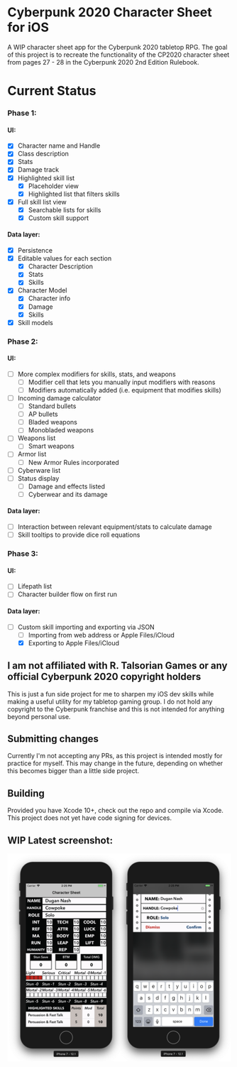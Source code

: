 # Cyberpunk 2020 Character Sheet for iOS
A WIP character sheet app for the Cyberpunk 2020 tabletop RPG. The goal of this project is to recreate the functionality of the CP2020 character sheet from pages 27 - 28 in the Cyberpunk 2020 2nd Edition Rulebook.

# Current Status

### Phase 1:
#### UI:
- [x] Character name and Handle
- [x] Class description
- [x] Stats
- [x] Damage track
- [x] Highlighted skill list
  - [x] Placeholder view
  - [x] Highlighted list that filters skills
- [x] Full skill list view
  - [x] Searchable lists for skills
  - [x] Custom skill support
#### Data layer:
- [x] Persistence
- [x] Editable values for each section
  - [x] Character Description
  - [x] Stats
  - [x] Skills
- [x] Character Model
  - [x] Character info
  - [x] Damage
  - [x] Skills
- [x] Skill models

### Phase 2:
#### UI:
- [ ] More complex modifiers for skills, stats, and weapons
  - [ ] Modifier cell that lets you manually input modifiers with reasons
  - [ ] Modifiers automatically added (i.e. equipment that modifies skills)
- [ ] Incoming damage calculator
  - [ ] Standard bullets
  - [ ] AP bullets
  - [ ] Bladed weapons
  - [ ] Monobladed weapons
- [ ] Weapons list
  - [ ] Smart weapons
- [ ] Armor list
  - [ ] New Armor Rules incorporated
- [ ] Cyberware list
- [ ] Status display
  - [ ] Damage and effects listed
  - [ ] Cyberwear and its damage
#### Data layer:
- [ ] Interaction between relevant equipment/stats to calculate damage
- [ ] Skill tooltips to provide dice roll equations

### Phase 3:
#### UI:
- [ ] Lifepath list
- [ ] Character builder flow on first run
#### Data layer:
- [ ] Custom skill importing and exporting via JSON
  - [ ] Importing from web address or Apple Files/iCloud
  - [x] Exporting to Apple Files/iCloud

## I am not affiliated with R. Talsorian Games or any official Cyberpunk 2020 copyright holders
This is just a fun side project for me to sharpen my iOS dev skills while making a useful utility for my tabletop gaming group. I do not hold any copyright to the Cyberpunk franchise and this is not intended for anything beyond personal use.

## Submitting changes
Currently I'm not accepting any PRs, as this project is intended mostly for practice for myself. This may change in the future, depending on whether this becomes bigger than a little side project.

## Building
Provided you have Xcode 10+, check out the repo and compile via Xcode. This project does not yet have code signing for devices.

## WIP Latest screenshot:
![Latest screenshot as of 11/24](https://raw.githubusercontent.com/krze/CP2020-Character-Sheet/master/Images/latest.png)
